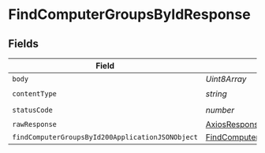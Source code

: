 # FindComputerGroupsByIdResponse


## Fields

| Field                                                                                                           | Type                                                                                                            | Required                                                                                                        | Description                                                                                                     |
| --------------------------------------------------------------------------------------------------------------- | --------------------------------------------------------------------------------------------------------------- | --------------------------------------------------------------------------------------------------------------- | --------------------------------------------------------------------------------------------------------------- |
| `body`                                                                                                          | *Uint8Array*                                                                                                    | :heavy_minus_sign:                                                                                              | N/A                                                                                                             |
| `contentType`                                                                                                   | *string*                                                                                                        | :heavy_check_mark:                                                                                              | N/A                                                                                                             |
| `statusCode`                                                                                                    | *number*                                                                                                        | :heavy_check_mark:                                                                                              | N/A                                                                                                             |
| `rawResponse`                                                                                                   | [AxiosResponse>](https://axios-http.com/docs/res_schema)                                                        | :heavy_minus_sign:                                                                                              | N/A                                                                                                             |
| `findComputerGroupsById200ApplicationJSONObject`                                                                | [FindComputerGroupsById200ApplicationJSON](../../models/operations/findcomputergroupsbyid200applicationjson.md) | :heavy_minus_sign:                                                                                              | OK                                                                                                              |